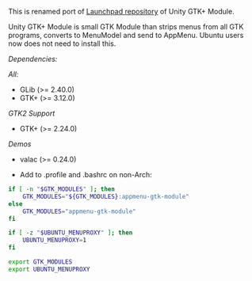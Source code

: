 
This is renamed port of [Launchpad repository](https://launchpad.net/unity-gtk-module) of Unity GTK+ Module.

Unity GTK+ Module is small GTK Module than strips menus from all GTK programs, converts to MenuModel and send to AppMenu.
Ubuntu users now does not need to install this.

*Dependencies:*

*All:*
 * GLib (>= 2.40.0)
 * GTK+ (>= 3.12.0)

*GTK2 Support*
 * GTK+ (>= 2.24.0)

*Demos*
 * valac (>= 0.24.0)


* Add to .profile and .bashrc on non-Arch:
```sh
if [ -n "$GTK_MODULES" ]; then
    GTK_MODULES="${GTK_MODULES}:appmenu-gtk-module"
else
    GTK_MODULES="appmenu-gtk-module"
fi

if [ -z "$UBUNTU_MENUPROXY" ]; then
    UBUNTU_MENUPROXY=1
fi

export GTK_MODULES
export UBUNTU_MENUPROXY
```

